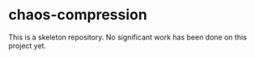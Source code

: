 # chaos-compression

This is a skeleton repository. No significant work has been done on this project yet.

